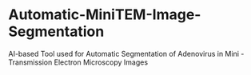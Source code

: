 # Automatic-MiniTEM-Image-Segmentation
AI-based Tool used for Automatic Segmentation of Adenovirus in Mini - Transmission Electron Microscopy Images

